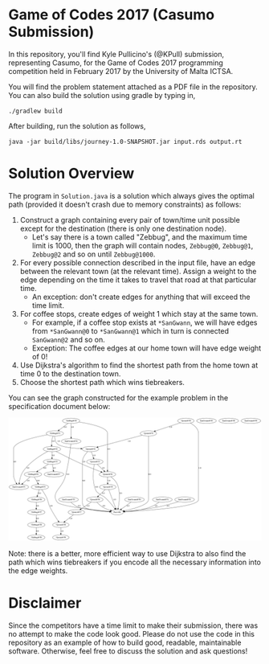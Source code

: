 # Game of Codes 2017 (Casumo Submission)

In this repository, you'll find Kyle Pullicino's (@KPull) submission, representing Casumo, for the
Game of Codes 2017 programming competition held in February 2017 by the University of Malta ICTSA.

You will find the problem statement attached as a PDF file in the repository. You can also build the
solution using gradle by typing in,

```
./gradlew build
```

After building, run the solution as follows,

```
java -jar build/libs/journey-1.0-SNAPSHOT.jar input.rds output.rt
```

# Solution Overview

The program in `Solution.java` is a solution which always gives the optimal path (provided it doesn't crash due to memory constraints) as
follows:

1. Construct a graph containing every pair of town/time unit possible except for the destination (there is only one destination node).
    * Let's say there is a town called "Zebbug", and the maximum time limit is 1000, then the graph will contain nodes, `Zebbug@0`, `Zebbug@1`,
      `Zebbug@2` and so on until `Zebbug@1000`.
2. For every possible connection described in the input file, have an edge between the relevant town (at the relevant time). Assign a weight
to the edge depending on the time it takes to travel that road at that particular time.
    * An exception: don't create edges for anything that will exceed the time limit.
3. For coffee stops, create edges of weight 1 which stay at the same town.
    * For example, if a coffee stop exists at `*SanGwann`, we will have edges from `*SanGwann@0` to `*SanGwann@1` which in turn is connected
    `SanGwann@2` and so on.
    * Exception: The coffee edges at our home town will have edge weight of 0!
4. Use Dijkstra's algorithm to find the shortest path from the home town at time 0 to the destination town.
5. Choose the shortest path which wins tiebreakers.

You can see the graph constructed for the example problem in the specification document below:

![Example graph](https://github.com/Casumo/game-of-codes-2017/raw/master/example_graph.png)

Note: there is a better, more efficient way to use Dijkstra to also find the path which wins tiebreakers if you encode all the necessary information
into the edge weights.

# Disclaimer

Since the competitors have a time limit to make their submission, there was no attempt to make the code look good. Please do not use the code
in this repository as an example of how to build good, readable, maintainable software. Otherwise, feel free to discuss the solution and ask
questions!

